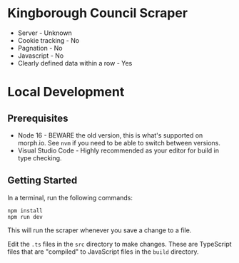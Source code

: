 # Kingborough Council Scraper

* Server - Unknown
* Cookie tracking - No
* Pagnation - No
* Javascript - No
* Clearly defined data within a row - Yes

# Local Development
## Prerequisites
- Node 16 - BEWARE the old version, this is what's supported on morph.io. See `nvm` if you need to be able to switch between versions. 
- Visual Studio Code - Highly recommended as your editor for build in type checking. 

## Getting Started
In a terminal, run the following commands:
```
npm install
npm run dev
```
This will run the scraper whenever you save a change to a file. 

Edit the `.ts` files in the `src` directory to make changes. These are TypeScript files that are "compiled" to JavaScript files in the `build` directory.